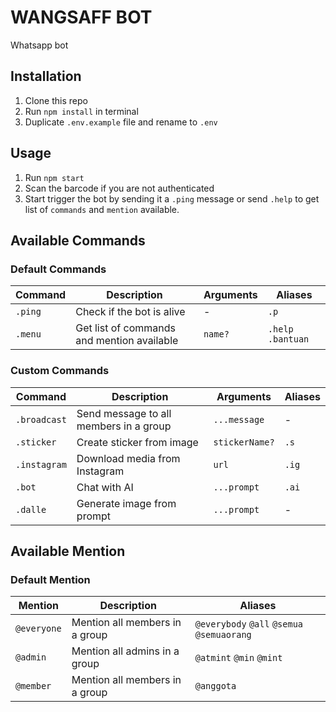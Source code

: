 # WANGSAFF BOT

Whatsapp bot

## Installation

1. Clone this repo
2. Run `npm install` in terminal
3. Duplicate `.env.example` file and rename to `.env`

## Usage

1. Run `npm start`
2. Scan the barcode if you are not authenticated
3. Start trigger the bot by sending it a `.ping` message or send `.help` to get list of `commands` and `mention` available.

## Available Commands

### Default Commands

| Command | Description                                | Arguments | Aliases            |
| ------- | ------------------------------------------ | --------- | ------------------ |
| `.ping` | Check if the bot is alive                  | -         | `.p`               |
| `.menu` | Get list of commands and mention available | `name?`   | `.help` `.bantuan` |

### Custom Commands

| Command      | Description                            | Arguments      | Aliases |
| ------------ | -------------------------------------- | -------------- | ------- |
| `.broadcast` | Send message to all members in a group | `...message`   | -       |
| `.sticker`   | Create sticker from image              | `stickerName?` | `.s`    |
| `.instagram` | Download media from Instagram          | `url`          | `.ig`   |
| `.bot`       | Chat with AI                           | `...prompt`    | `.ai`   |
| `.dalle`     | Generate image from prompt             | `...prompt`    | -       |

## Available Mention

### Default Mention

| Mention     | Description                    | Aliases                                    |
| ----------- | ------------------------------ | ------------------------------------------ |
| `@everyone` | Mention all members in a group | `@everybody` `@all` `@semua` `@semuaorang` |
| `@admin`    | Mention all admins in a group  | `@atmint` `@min` `@mint`                   |
| `@member`   | Mention all members in a group | `@anggota`                                 |
